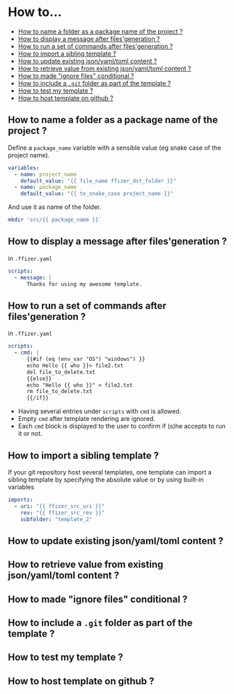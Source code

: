 # How to... <!-- omit in toc -->

- [How to name a folder as a package name of the project ?](#how-to-name-a-folder-as-a-package-name-of-the-project-)
- [How to display a message after files'generation ?](#how-to-display-a-message-after-filesgeneration-)
- [How to run a set of commands after files'generation ?](#how-to-run-a-set-of-commands-after-filesgeneration-)
- [How to import a sibling template ?](#how-to-import-a-sibling-template-)
- [How to update existing json/yaml/toml content ?](#how-to-update-existing-jsonyamltoml-content-)
- [How to retrieve value from existing json/yaml/toml content ?](#how-to-retrieve-value-from-existing-jsonyamltoml-content-)
- [How to made "ignore files" conditional ?](#how-to-made-ignore-files-conditional-)
- [How to include a `.git` folder as part of the template ?](#how-to-include-a-git-folder-as-part-of-the-template-)
- [How to test my template ?](#how-to-test-my-template-)
- [How to host template on github ?](#how-to-host-template-on-github-)

## How to name a folder as a package name of the project ?

Define a `package_name` variable with a sensible value (eg snake case of the project name).

```yaml
variables:
  - name: project_name
    default_value: "{{ file_name ffizer_dst_folder }}"
  - name: package_name
    default_value: "{{ to_snake_case project_name }}"
```

And use it as name of the folder.

```sh
mkdir 'src/{{ package_name }}`
```

## How to display a message after files'generation ?

in `.ffizer.yaml`

```yaml
scripts:
  - message: |
      Thanks for using my awesome template.
```

## How to run a set of commands after files'generation ?

in `.ffizer.yaml`

```yaml
scripts:
  - cmd: |
      {{#if (eq (env_var "OS") "windows") }}
      echo Hello {{ who }}> file2.txt
      del file_to_delete.txt
      {{else}}
      echo "Hello {{ who }}" > file2.txt
      rm file_to_delete.txt
      {{/if}}
```

- Having several entries under `scripts` with `cmd` is allowed.
- Empty `cmd` after template rendering are ignored.
- Each `cmd` block is displayed to the user to confirm
  if (s)he accepts to run it or not.

## How to import a sibling template ?

If your git repository host several templates, one template can import a sibling
template by specifying the absolute value or by using built-in variables

```yaml
imports:
  - uri: "{{ ffizer_src_uri }}"
    rev: "{{ ffizer_src_rev }}"
    subfolder: "template_2"
```

## How to update existing json/yaml/toml content ?

## How to retrieve value from existing json/yaml/toml content ?

## How to made "ignore files" conditional ?

## How to include a `.git` folder as part of the template ?

## How to test my template ?

## How to host template on github ?
